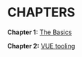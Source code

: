 # CHAPTERS

__Chapter 1:__ [The Basics](https://github.com/jrpjordan/vue-basics/tree/master/chapter-1)

__Chapter 2:__ [VUE tooling](https://github.com/jrpjordan/vue-basics/tree/master/chapter2)